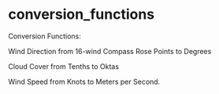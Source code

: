# conversion_functions

Conversion Functions:

Wind Direction from 16-wind Compass Rose Points to Degrees

Cloud Cover from Tenths to Oktas

Wind Speed from Knots to Meters per Second.
